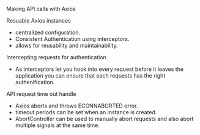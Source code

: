 Making API calls with Axios

Resuable Axios instances

- centralized configuration.
- Consistent Authentication using interceptors.
- allows for reusability and maintainability.

Intercepting requests for authentication

- As interceptors let you hook into every request before it leaves the application you can ensure that each requests has the right authenification.

API request time out handle

- Axios aborts and throws ECONNABORTED error.
- timeout periods can be set when an instance is created.
- AbortController can be used to manually abort requests and also abort multiple signals at the same time.
